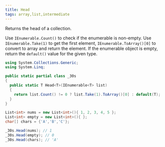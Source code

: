 ```yaml
---
title: Head
tags: array,list,intermediate
---
```


Returns the head of a collection.

Use `IEnumerable.Count()` to check if the enumerable is non-empty.
Use `IEnumerable.Take(1)` to get the first element, `IEnumerable.ToArray()[0]` to convert to array and return the element.
If the enumerable object is empty, return the `default()` value for the given type.

```csharp
using System.Collections.Generic;
using System.Linq;

public static partial class _30s 
{
  public static T Head<T>(IEnumerable<T> list) 
  {
    return list.Count() != 0 ? list.Take(1).ToArray()[0] : default(T);
  }
}
```

```csharp
List<int> nums = new List<int>(){ 1, 2, 3, 4, 5 };
List<int> empty = new List<int>(){ };
char[] chars = {'A','B','C'};

_30s.Head(nums); // 1
_30s.Head(empty); // 0
_30s.Head(chars); // 'A'
```
